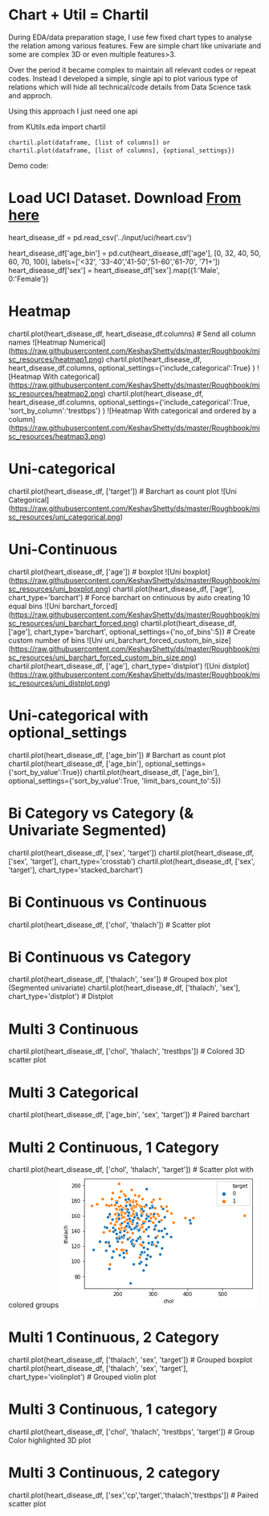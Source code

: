# Chart + Util = Chartil

During EDA/data preparation stage, I use few fixed chart types to analyse the relation among various features. 
Few are simple chart like univariate and some are complex 3D or even multiple features>3.

Over the period it became complex to maintain all relevant codes or repeat codes. 
Instead I developed a simple, single api to plot various type of relations which will hide all technical/code details from Data Science task and approch.

Using this approach I just need one api

from KUtils.eda import chartil

    chartil.plot(dataframe, [list of columns]) or
    chartil.plot(dataframe, [list of columns], {optional_settings})


Demo code:

# Load UCI Dataset. Download [From here](https://archive.ics.uci.edu/ml/datasets/Heart+Disease/)
heart_disease_df = pd.read_csv('../input/uci/heart.csv')

heart_disease_df['age_bin'] = pd.cut(heart_disease_df['age'], [0, 32, 40, 50, 60, 70, 100], labels=['<32', '33-40','41-50','51-60','61-70', '71+'])
heart_disease_df['sex'] = heart_disease_df['sex'].map({1:'Male', 0:'Female'})

# Heatmap
chartil.plot(heart_disease_df, heart_disease_df.columns) # Send all column names 
![Heatmap Numerical] (https://raw.githubusercontent.com/KeshavShetty/ds/master/Roughbook/misc_resources/heatmap1.png)
chartil.plot(heart_disease_df, heart_disease_df.columns, optional_settings={'include_categorical':True} ) 
![Heatmap With categorical] (https://raw.githubusercontent.com/KeshavShetty/ds/master/Roughbook/misc_resources/heatmap2.png)
chartil.plot(heart_disease_df, heart_disease_df.columns, optional_settings={'include_categorical':True, 'sort_by_column':'trestbps'} ) 
![Heatmap With categorical and ordered by a column] (https://raw.githubusercontent.com/KeshavShetty/ds/master/Roughbook/misc_resources/heatmap3.png)

# Uni-categorical          
chartil.plot(heart_disease_df, ['target']) # Barchart as count plot 
![Uni Categorical] (https://raw.githubusercontent.com/KeshavShetty/ds/master/Roughbook/misc_resources/uni_categorical.png)

# Uni-Continuous
chartil.plot(heart_disease_df, ['age']) # boxplot 
![Uni boxplot] (https://raw.githubusercontent.com/KeshavShetty/ds/master/Roughbook/misc_resources/uni_boxplot.png)
chartil.plot(heart_disease_df, ['age'], chart_type='barchart') # Force barchart on cntinuous by auto creating 10 equal bins 
![Uni barchart_forced] (https://raw.githubusercontent.com/KeshavShetty/ds/master/Roughbook/misc_resources/uni_barchart_forced.png)
chartil.plot(heart_disease_df, ['age'], chart_type='barchart', optional_settings={'no_of_bins':5}) # Create custom number of bins 
![Uni uni_barchart_forced_custom_bin_size] (https://raw.githubusercontent.com/KeshavShetty/ds/master/Roughbook/misc_resources/uni_barchart_forced_custom_bin_size.png)
chartil.plot(heart_disease_df, ['age'], chart_type='distplot') 
![Uni distplot] (https://raw.githubusercontent.com/KeshavShetty/ds/master/Roughbook/misc_resources/uni_distplot.png)

# Uni-categorical with optional_settings
chartil.plot(heart_disease_df, ['age_bin']) # Barchart as count plot
chartil.plot(heart_disease_df, ['age_bin'], optional_settings={'sort_by_value':True})
chartil.plot(heart_disease_df, ['age_bin'], optional_settings={'sort_by_value':True, 'limit_bars_count_to':5})

# Bi Category vs Category (& Univariate Segmented)
chartil.plot(heart_disease_df, ['sex', 'target'])
chartil.plot(heart_disease_df, ['sex', 'target'], chart_type='crosstab')
chartil.plot(heart_disease_df, ['sex', 'target'], chart_type='stacked_barchart')

# Bi Continuous vs Continuous
chartil.plot(heart_disease_df, ['chol', 'thalach']) # Scatter plot

# Bi Continuous vs Category
chartil.plot(heart_disease_df, ['thalach', 'sex']) # Grouped box plot (Segmented univariate)
chartil.plot(heart_disease_df, ['thalach', 'sex'], chart_type='distplot') # Distplot

# Multi 3 Continuous
chartil.plot(heart_disease_df, ['chol', 'thalach', 'trestbps']) # Colored 3D scatter plot

# Multi 3 Categorical
chartil.plot(heart_disease_df, ['age_bin', 'sex', 'target']) # Paired barchart

# Multi 2 Continuous, 1 Category
chartil.plot(heart_disease_df, ['chol', 'thalach', 'target']) # Scatter plot with colored groups 
![Grouped Scatter plot](https://raw.githubusercontent.com/KeshavShetty/ds/master/Roughbook/misc_resources/group_scatter_plot.png)

# Multi 1 Continuous, 2 Category
chartil.plot(heart_disease_df, ['thalach', 'sex', 'target']) # Grouped boxplot
chartil.plot(heart_disease_df, ['thalach', 'sex', 'target'], chart_type='violinplot') # Grouped violin plot

# Multi 3 Continuous, 1 category
chartil.plot(heart_disease_df, ['chol', 'thalach', 'trestbps', 'target']) # Group Color highlighted 3D plot

# Multi 3 Continuous, 2 category
chartil.plot(heart_disease_df, ['sex','cp','target','thalach','trestbps']) # Paired scatter plot

